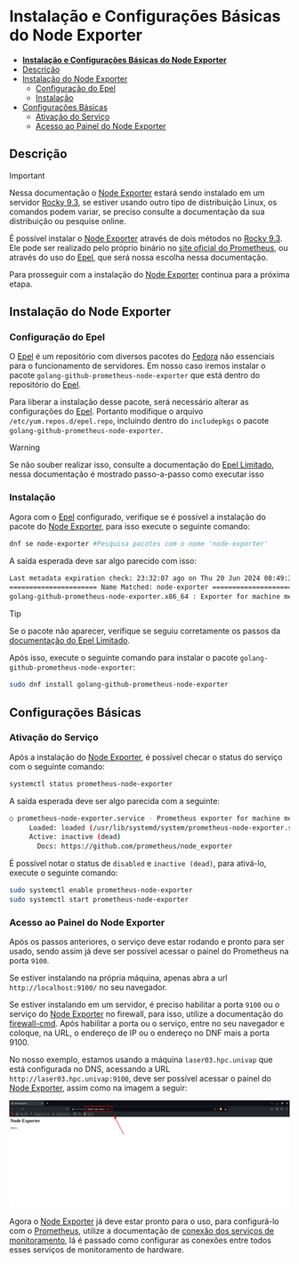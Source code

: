 # **Instalação e Configurações Básicas do Node Exporter**

- [**Instalação e Configurações Básicas do Node Exporter**](#instalação-e-configurações-básicas-do-node-exporter)
- [Descrição](#descrição)
- [Instalação do Node Exporter](#instalação-do-node-exporter)
  - [Configuração do Epel](#configuração-do-epel)
  - [Instalação](#instalação)
- [Configurações Básicas](#configurações-básicas)
  - [Ativação do Serviço](#ativação-do-serviço)
  - [Acesso ao Painel do Node Exporter](#acesso-ao-painel-do-node-exporter)

## Descrição

> [!IMPORTANT]
> Nessa documentação o [Node Exporter][node_exporter] estará sendo instalado em um servidor [Rocky 9.3][rocky], se estiver usando outro tipo de distribuição Linux, os comandos podem variar, se preciso consulte a documentação da sua distribuição ou pesquise online.

É possível instalar o [Node Exporter][node_exporter] através de dois métodos no [Rocky 9.3][rocky]. Ele pode ser realizado pelo próprio binário no [site oficial do Prometheus](https://prometheus.io/download/), ou através do uso do [Epel][epel], que será nossa escolha nessa documentação.

Para prosseguir com a instalação do [Node Exporter][node_exporter] continua para a próxima etapa.

## Instalação do Node Exporter

### Configuração do Epel

O [Epel][epel] é um repositório com diversos pacotes do [Fedora](https://fedoraproject.org/) não essenciais para o funcionamento de servidores. Em nosso caso iremos instalar o pacote `golang-github-prometheus-node-exporter` que está dentro do repositório do [Epel][epel].

Para liberar a instalação desse pacote, será necessário alterar as configurações do [Epel][epel]. Portanto modifique o arquivo `/etc/yum.repos.d/epel.repo`, incluindo dentro do `includepkgs` o pacote `golang-github-prometheus-node-exporter`.

> [!WARNING]
> Se não souber realizar isso, consulte a documentação do [Epel Limitado][epel_limitado_doc], nessa documentação é mostrado passo-a-passo como executar isso

### Instalação

Agora com o [Epel][epel] configurado, verifique se é possível a instalação do pacote do [Node Exporter][node_exporter], para isso execute o seguinte comando:

```bash
dnf se node-exporter #Pesquisa pacotes com o nome 'node-exporter' 
```

A saída esperada deve sar algo parecido com isso:

```bash
Last metadata expiration check: 23:32:07 ago on Thu 20 Jun 2024 08:49:38 PM -03.
====================== Name Matched: node-exporter ======================
golang-github-prometheus-node-exporter.x86_64 : Exporter for machine metrics # <- pacote que iremos instalar
```

> [!TIP]
> Se o pacote não aparecer, verifique se seguiu corretamente os passos da [documentação do Epel Limitado][epel_limitado_doc].

Após isso, execute o seguinte comando para instalar o pacote `golang-github-prometheus-node-exporter`:

```bash
sudo dnf install golang-github-prometheus-node-exporter
```

## Configurações Básicas

### Ativação do Serviço

Após a instalação do [Node Exporter][node_exporter], é possível checar o status do serviço com o seguinte comando:

```bash
systemctl status prometheus-node-exporter
```

A saída esperada deve ser algo parecida com a seguinte:

```bash
○ prometheus-node-exporter.service - Prometheus exporter for machine metrics
     Loaded: loaded (/usr/lib/systemd/system/prometheus-node-exporter.service; disabled; preset: disabled)
     Active: inactive (dead)
       Docs: https://github.com/prometheus/node_exporter
```

É possível notar o status de `disabled` e `inactive (dead)`, para ativá-lo, execute o seguinte comando:

```bash
sudo systemctl enable prometheus-node-exporter
sudo systemctl start prometheus-node-exporter
```

### Acesso ao Painel do Node Exporter

Após os passos anteriores, o serviço deve estar rodando e pronto para ser usado, sendo assim já deve ser possível acessar o painel do Prometheus na porta `9100`.

Se estiver instalando na própria máquina, apenas abra a url `http://localhost:9100/` no seu navegador.

Se estiver instalando em um servidor, é preciso habilitar a porta `9100` ou o serviço do [Node Exporter][node_exporter] no firewall, para isso, utilize a documentação do [firewall-cmd](../utils/firewall-cmd.md). Após habilitar a porta ou o serviço, entre no seu navegador e coloque, na URL, o endereço de IP ou o endereço no DNF mais a porta 9100.

No nosso exemplo, estamos usando a máquina `laser03.hpc.univap` que está configurada no DNS, acessando a URL `http://laser03.hpc.univap:9100`, deve ser possível acessar o painel do [Node Exporter][node_exporter], assim como na imagem a seguir:

![Node_Exporter_home_page](./images/Node_Exporter_Home_Page.png)

Agora o [Node Exporter][node_exporter] já deve estar pronto para o uso, para configurá-lo com o [Prometheus][prometheus], utilize a documentação de [conexão dos serviços de monitoramento](./monitoring_services_connections.md), lá é passado como configurar as conexões entre todos esses serviços de monitoramento de hardware.

<!--- Links de documentação e referências  --->
[rocky]:https://docs.rockylinux.org/release_notes/9_3/
[prometheus]:https://prometheus.io/docs/
[epel]:https://docs.fedoraproject.org/en-US/epel/
[node_exporter]:https://prometheus.io/docs/guides/node-exporter/

[epel_limitado_doc]:../utils/epel-limitado-prometheus.md
